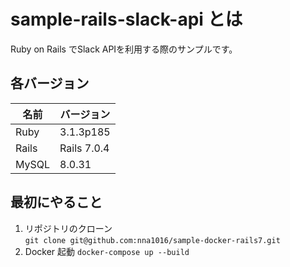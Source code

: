 # sample-rails-slack-api とは

Ruby on Rails でSlack APIを利用する際のサンプルです。

## 各バージョン
| 名前 | バージョン |
| ---- | ---- |
| Ruby  | 3.1.3p185 |
| Rails | Rails 7.0.4 |
| MySQL | 8.0.31 | 

## 最初にやること

1. リポジトリのクローン   
`git clone git@github.com:nna1016/sample-docker-rails7.git`
2. Docker 起動
`docker-compose up --build`
